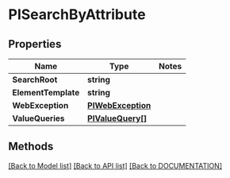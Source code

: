 # PISearchByAttribute

## Properties
Name | Type | Notes
------------ | ------------- | -------------
**SearchRoot** | **string**
**ElementTemplate** | **string**
**WebException** | **[**PIWebException**](../Model/PIWebException.md)**
**ValueQueries** | **[**PIValueQuery[]**](../Model/PIValueQuery.md)**

## Methods
[[Back to Model list]](../../DOCUMENTATION.md#documentation-for-models) [[Back to API list]](../../DOCUMENTATION.md#documentation-for-api-endpoints) [[Back to DOCUMENTATION]](../../DOCUMENTATION.md)
